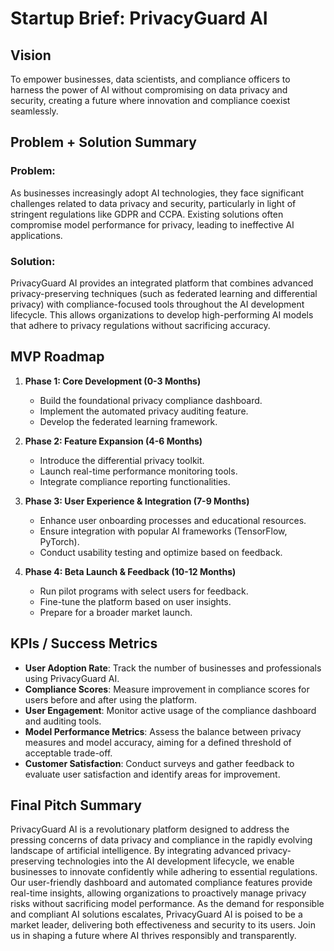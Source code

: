 # Startup Brief: PrivacyGuard AI

## Vision
To empower businesses, data scientists, and compliance officers to harness the power of AI without compromising on data privacy and security, creating a future where innovation and compliance coexist seamlessly.

## Problem + Solution Summary
### Problem:
As businesses increasingly adopt AI technologies, they face significant challenges related to data privacy and security, particularly in light of stringent regulations like GDPR and CCPA. Existing solutions often compromise model performance for privacy, leading to ineffective AI applications. 

### Solution:
PrivacyGuard AI provides an integrated platform that combines advanced privacy-preserving techniques (such as federated learning and differential privacy) with compliance-focused tools throughout the AI development lifecycle. This allows organizations to develop high-performing AI models that adhere to privacy regulations without sacrificing accuracy.

## MVP Roadmap
1. **Phase 1: Core Development (0-3 Months)**
   - Build the foundational privacy compliance dashboard.
   - Implement the automated privacy auditing feature.
   - Develop the federated learning framework.

2. **Phase 2: Feature Expansion (4-6 Months)**
   - Introduce the differential privacy toolkit.
   - Launch real-time performance monitoring tools.
   - Integrate compliance reporting functionalities.

3. **Phase 3: User Experience & Integration (7-9 Months)**
   - Enhance user onboarding processes and educational resources.
   - Ensure integration with popular AI frameworks (TensorFlow, PyTorch).
   - Conduct usability testing and optimize based on feedback.

4. **Phase 4: Beta Launch & Feedback (10-12 Months)**
   - Run pilot programs with select users for feedback.
   - Fine-tune the platform based on user insights.
   - Prepare for a broader market launch.

## KPIs / Success Metrics
- **User Adoption Rate**: Track the number of businesses and professionals using PrivacyGuard AI.
- **Compliance Scores**: Measure improvement in compliance scores for users before and after using the platform.
- **User Engagement**: Monitor active usage of the compliance dashboard and auditing tools.
- **Model Performance Metrics**: Assess the balance between privacy measures and model accuracy, aiming for a defined threshold of acceptable trade-off.
- **Customer Satisfaction**: Conduct surveys and gather feedback to evaluate user satisfaction and identify areas for improvement.

## Final Pitch Summary
PrivacyGuard AI is a revolutionary platform designed to address the pressing concerns of data privacy and compliance in the rapidly evolving landscape of artificial intelligence. By integrating advanced privacy-preserving technologies into the AI development lifecycle, we enable businesses to innovate confidently while adhering to essential regulations. Our user-friendly dashboard and automated compliance features provide real-time insights, allowing organizations to proactively manage privacy risks without sacrificing model performance. As the demand for responsible and compliant AI solutions escalates, PrivacyGuard AI is poised to be a market leader, delivering both effectiveness and security to its users. Join us in shaping a future where AI thrives responsibly and transparently.